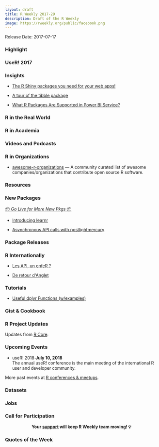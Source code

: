 ```yaml
---
layout: draft
title: R Weekly 2017-29
description: Draft of the R Weekly
image: https://rweekly.org/public/facebook.png
---
```


Release Date: 2017-07-17

###  Highlight




### UseR! 2017 




### Insights

+ [The R Shiny packages you need for your web apps!](http://enhancedatascience.com/2017/07/10/the-packages-you-need-for-your-r-shiny-application/)

+ [A tour of the tibble package](https://tjmahr.github.io/tibble-package-tour/)

+ [What R Packages Are Supported in Power BI Service?](https://dataveld.wordpress.com/2017/07/11/what-r-packages-are-supported-in-power-bi-service/)

###  R in the Real World



###  R in Academia





###  Videos and Podcasts




###  R in Organizations

+ [awesome-r-organizations](https://github.com/dirkschumacher/awesome-r-organizations) — A community curated list of awesome companies/organizations that contribute open source R software.


###  Resources




###  New Packages

<p class="added-hostname"><a href="https://rweekly.org/live" target="_blank" class="externalLink">📦 <i>Go Live for More New Pkgs</i> 📦</a></p>

+ [Introducing learnr](https://blog.rstudio.com/2017/07/11/introducing-learnr/)

+ [Asynchronous API calls with postlightmercury](http://www.56n.dk/asynchronous-api-calls-with-postlightmercury/)

###  Package Releases





###  R Internationally

+ [Les API, un enfeR ?](http://www.thinkr.fr/les-api-un-enfer/) 

+ [De retour d'Anglet](http://www.thinkr.fr/de-retour-danglet/)


###  Tutorials

+ [Useful dplyr Functions (w/examples)](https://sw23993.wordpress.com/2017/07/10/useful-dplyr-functions-wexamples/)


### Gist & Cookbook




<!--<div class="post-more-begin"></div><div class="post-more-end"></div>-->


###  R Project Updates

Updates from [R Core](http://developer.r-project.org/blosxom.cgi/R-devel/NEWS):



###  Upcoming Events

+ useR! 2018 **July 10, 2018** <br />
The annual useR! conference is the main meeting of the international R user and developer community.

More past events at [R conferences & meetups](https://conf.rweekly.org).


### Datasets



### Jobs




###  Call for Participation




<p class="hide-support added-hostname support-rweekly" style="text-align: center;font-weight: bold;">Your <a class="non-visited externalLink" href="https://www.patreon.com/rweekly" onclick="pas(this)">support</a> will keep R Weekly team moving! 💡</p>


###  Quotes of the Week

